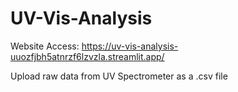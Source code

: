 # UV-Vis-Analysis
Website Access: https://uv-vis-analysis-uuozfjbh5atnrzf6lzvzla.streamlit.app/ <br> 

Upload raw data from UV Spectrometer as a .csv file <br>

